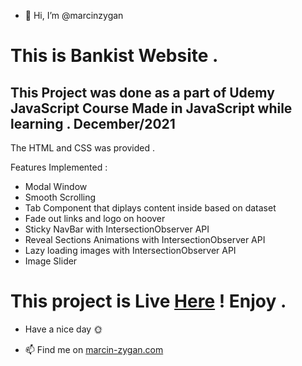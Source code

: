 - 👋 Hi, I’m @marcinzygan 

# This is Bankist Website . 
This Project was done as a part of Udemy JavaScript Course
Made in JavaScript while learning . December/2021
---------------------------
The HTML and CSS was provided .


Features Implemented :
- Modal Window
- Smooth Scrolling
- Tab Component that diplays content inside based on dataset
- Fade out links and logo on hoover
- Sticky NavBar with IntersectionObserver API
- Reveal Sections Animations with IntersectionObserver API
- Lazy loading images with IntersectionObserver API
- Image Slider

# This project is Live <a href="https://javascript-bankist-web.netlify.app">Here</a> ! Enjoy .

- Have a nice day 🌞



- 📫 Find me on <a href="https://marcin-zygan.com">marcin-zygan.com</a>